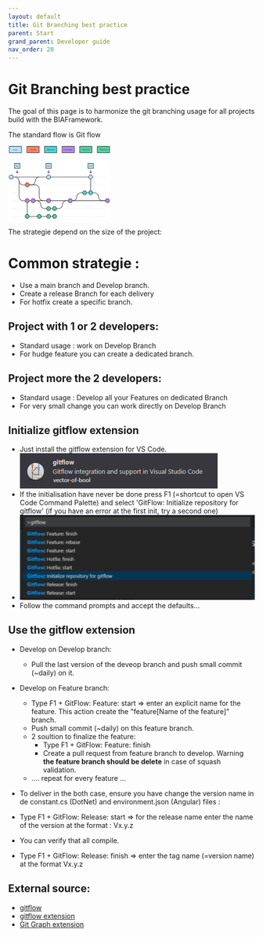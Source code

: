 ```yaml
---
layout: default
title: Git Branching best practice
parent: Start
grand_parent: Developer guide
nav_order: 20
---
```


# Git Branching best practice

The goal of this page is to harmonize the git branching usage for all projects build with the BIAFramework.

The standard flow is Git flow

![GitFlow](../../Images/GitFlow.png)

The strategie depend on the size of the project:

# Common strategie :
- Use a main branch and Develop branch.
- Create a release Branch for each delivery
- For hotfix create a specific branch.

## Project with 1 or 2 developers:
- Standard usage : work on Develop Branch
- For hudge feature you can create a dedicated branch.
  
## Project more the 2 developers:
- Standard usage : Develop all your Features on dedicated Branch
- For very small change you can work directly on Develop Branch

## Initialize gitflow extension
- Just install the gitflow extension for VS Code.
  ![GitFlowExtension](../../Images/GitFlowVSExtension.png)
- If the initialisation have never be done press F1 (=shortcut to open VS Code Command Palette) and select 'GitFlow: Initialize repository for gitflow' (if you have an error at the first init, try a second one)
- ![GitFlowInitializeRepository](../../Images/GitFlowInitializeRepository.png)
- Follow the command prompts and accept the defaults...

## Use the gitflow extension
- Develop on Develop branch:
  - Pull the last version of the deveop branch and push small commit (~daily) on it.

- Develop on Feature branch:
  -  Type F1 + GitFlow: Feature: start => enter an explicit name for the feature. This action create the "feature\[Name of the feature]" branch.
  -  Push small commit (~daily) on this feature branch.
  -  2 soultion to finalize the feature:
     -  Type F1 + GitFlow: Feature: finish 
     -  Create a pull request from feature branch to develop. Warning **the feature branch should be delete** in case of squash validation.
  -  .... repeat for every feature ...

- To deliver in the both case, ensure you have change the version name in de constant.cs (DotNet) and environment.json (Angular) files :
 - Type F1 + GitFlow: Release: start => for the release name enter the name of the version at the format : Vx.y.z
 - You can verify that all compile.
 - Type F1 + GitFlow: Release: finish => enter the tag name (=version name) at the format Vx.y.z

## External source:
* [gitflow](https://www.atlassian.com/fr/git/tutorials/comparing-workflows/gitflow-workflow/)
* [gitflow extension](https://github.com/vector-of-bool/vscode-gitflow)
* [Git Graph extension](https://marketplace.visualstudio.com/items?itemName=mhutchie.git-graph)

